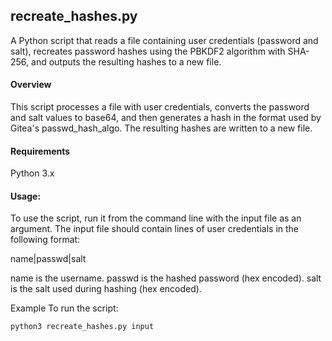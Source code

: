 ## recreate_hashes.py
A Python script that reads a file containing user credentials (password and salt), recreates password hashes using the PBKDF2 algorithm with SHA-256, and outputs the resulting hashes to a new file.

#### Overview
This script processes a file with user credentials, converts the password and salt values to base64, and then generates a hash in the format used by Gitea's passwd_hash_algo. The resulting hashes are written to a new file.

#### Requirements
Python 3.x

#### Usage:

To use the script, run it from the command line with the input file as an argument. The input file should contain lines of user credentials in the following format:

name|passwd|salt

name is the username.
passwd is the hashed password (hex encoded).
salt is the salt used during hashing (hex encoded).

Example
To run the script:

```bash
python3 recreate_hashes.py input
```
